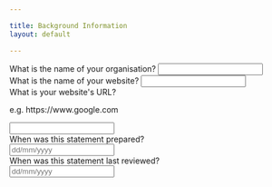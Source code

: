 ```yaml
---

title: Background Information
layout: default

---
```


<div>
  <label class="ds_label" for="organisation-name">What is the name of your organisation?</label>
  <input class="ds_input  ds_input--fluid-half" type="text" id="organisation-name" onchange="store('organisation-name');" />
</div>
<div>
  <label class="ds_label" for="website-name">What is the name of your website?</label>
  <input class="ds_input  ds_input--fluid-half" type="text" id="website-name" onchange="store('website-name');"/>
</div>
<div>
  <label class="ds_label" for="website-url">What is your website's URL?</label>
  <p id="website-url-hint" class="ds_hint-text">e.g. https://www.google.com</p>
  <input class="ds_input  ds_input--fluid-half" type="text" id="website-url" aria-describedby="website-url-hint" onchange="store('website-url');"/>
</div>
<div data-module="ds-datepicker" class="ds_datepicker">
  <label class="ds_label" for="prepared-date">When was this statement prepared?</label>
  <div class="ds_input__wrapper">
    <input id="prepared-date" placeholder="dd/mm/yyyy" type="text" class="ds_input  ds_input--fixed-10" onchange="store('prepared-date')"/>
  </div>
</div>
<div data-module="ds-datepicker" class="ds_datepicker">
  <label class="ds_label" for="reviewed-date">When was this statement last reviewed?</label>
  <div class="ds_input__wrapper">
    <input id="reviewed-date" placeholder="dd/mm/yyyy" type="text" class="ds_input  ds_input--fixed-10" onchange="store('reviewed-date');"/>
  </div>
</div>